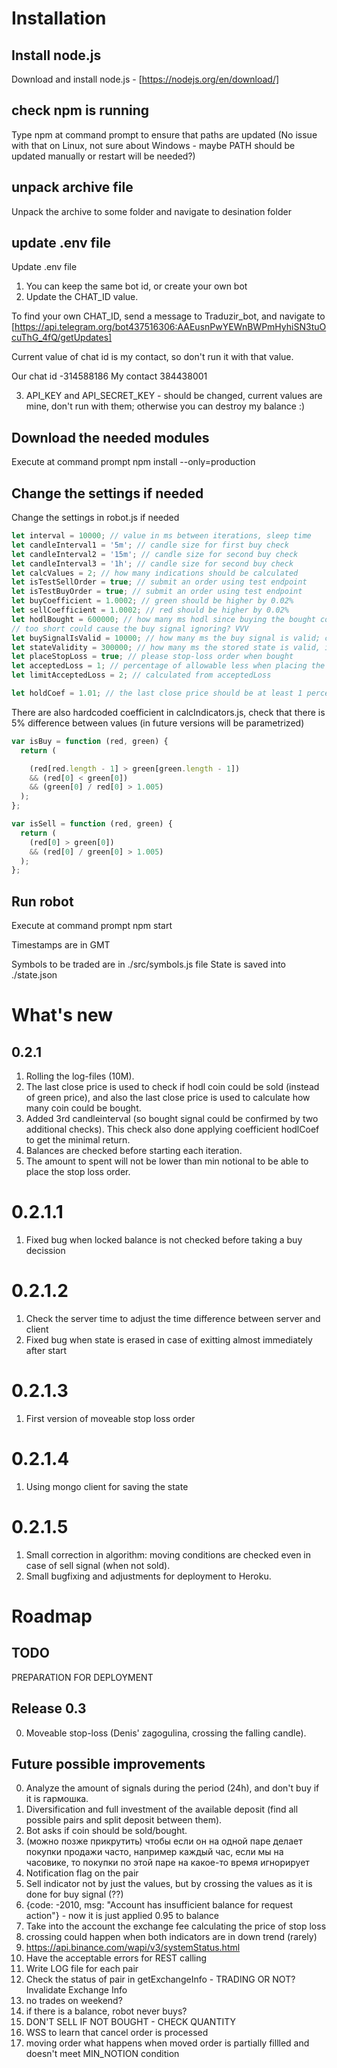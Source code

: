 # Installation

## Install node.js
Download and install node.js - [https://nodejs.org/en/download/]

## check npm is running
Type npm at command prompt to ensure that paths are updated (No issue with that on Linux, not sure about Windows - maybe PATH should be updated manually or restart will be needed?)

## unpack archive file
Unpack the archive to some folder and navigate to desination folder

## update .env file
Update .env file
1) You can keep the same bot id, or create your own bot
2) Update the CHAT_ID value. 

To find your own CHAT_ID, send a message to Traduzir_bot, and navigate to [https://api.telegram.org/bot437516306:AAEusnPwYEWnBWPmHyhiSN3tuOcuThG_4fQ/getUpdates]

Current value of chat id is my contact, so don't run it with that value.

Our chat id  -314588186
My contact    384438001

3) API_KEY and API_SECRET_KEY - should be changed, current values are mine, don't run with them; otherwise you can destroy my balance :)

## Download the needed modules
Execute at command prompt
npm install --only=production

## Change the settings if needed
Change the settings in robot.js if needed
``` javascript
let interval = 10000; // value in ms between iterations, sleep time
let candleInterval1 = '5m'; // candle size for first buy check
let candleInterval2 = '15m'; // candle size for second buy check
let candleInterval3 = '1h'; // candle size for second buy check
let calcValues = 2; // how many indications should be calculated
let isTestSellOrder = true; // submit an order using test endpoint
let isTestBuyOrder = true; // submit an order using test endpoint
let buyCoefficient = 1.0002; // green should be higher by 0.02%
let sellCoefficient = 1.0002; // red should be higher by 0.02%
let hodlBought = 600000; // how many ms hodl since buying the bought coin and ignore the sell signal
// too short could cause the buy signal ignoring? VVV
let buySignalIsValid = 10000; // how many ms the buy signal is valid; could be set to 0 to prevent any buy
let stateValidity = 300000; // how many ms the stored state is valid, if not valid the state will be reset ({})
let placeStopLoss = true; // please stop-loss order when bought
let acceptedLoss = 1; // percentage of allowable less when placing the stop-loss order
let limitAcceptedLoss = 2; // calculated from acceptedLoss

let holdCoef = 1.01; // the last close price should be at least 1 percent higher than bought price
```

There are also hardcoded coefficient in calcIndicators.js, check that there is 5% difference between values (in future versions will be parametrized)
``` javascript
var isBuy = function (red, green) {
  return (

    (red[red.length - 1] > green[green.length - 1])
    && (red[0] < green[0])
    && (green[0] / red[0] > 1.005)
  );
};

var isSell = function (red, green) {
  return (
    (red[0] > green[0])
    && (red[0] / green[0] > 1.005)
  );
};
```

## Run robot
Execute at command prompt
npm start

Timestamps are in GMT

Symbols to be traded are in ./src/symbols.js file
State is saved into ./state.json 

# What's new
## 0.2.1
1. Rolling the log-files (10M).
2. The last close price is used to check if hodl coin could be sold (instead of green price), and also the last close price is used to calculate how many coin could be bought.
3. Added 3rd candleinterval (so bought signal could be confirmed by two additional checks). This check also done applying coefficient hodlCoef to get the minimal return.
4. Balances are checked before starting each iteration.
5. The amount to spent will not be lower than min notional to be able to place the stop loss order.
# 0.2.1.1
1. Fixed bug when locked balance is not checked before taking a buy decission
# 0.2.1.2
1. Check the server time to adjust the time difference between server and client
2. Fixed bug when state is erased in case of exitting almost immediately after start
# 0.2.1.3
1. First version of moveable stop loss order
# 0.2.1.4
1. Using mongo client for saving the state
# 0.2.1.5
1. Small correction in algorithm: moving conditions are checked even in case of sell signal (when not sold). 
2. Small bugfixing and adjustments for deployment to Heroku.
# Roadmap
## TODO
PREPARATION FOR DEPLOYMENT
## Release 0.3
0) Moveable stop-loss (Denis' zagogulina, crossing the falling candle).
## Future possible improvements
0) Analyze the amount of signals during the period (24h), and don't buy if it is гармошка.
1) Diversification and full investment of the available deposit (find all possible pairs and split deposit between them).
2) Bot asks if coin should be sold/bought.
3) (можно позже прикрутить) чтобы если он на одной паре делает покупки продажи часто, например каждый час, если мы на часовике, то покупки по этой паре на какое-то время игнорирует
4) Notification flag on the pair
5) Sell indicator not by just the values, but by crossing the values as it is done for buy signal (??)
6) {code: -2010, msg: "Account has insufficient balance for request action"} - now it is just applied 0.95 to balance
7) Take into the account the exchange fee calculating the price of stop loss
8) crossing could happen when both indicators are in down trend (rarely)
9) https://api.binance.com/wapi/v3/systemStatus.html
10) Have the acceptable errors for REST calling
11) Write LOG file for each pair
12) Check the status of pair in getExchangeInfo - TRADING OR NOT? Invalidate Exchange Info
13) no trades on weekend?
14) if there is a balance, robot never buys?
15) DON'T SELL IF NOT BOUGHT - CHECK QUANTITY
16) WSS to learn that cancel order is processed
17) moving order what happens when moved order is partially fillled and doesn't meet MIN_NOTION condition
